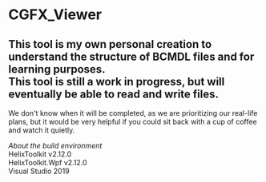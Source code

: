 # CGFX_Viewer
  
This tool is my own personal creation to understand the structure of BCMDL files and for learning purposes.  
This tool is still a work in progress, but will eventually be able to read and write files.  
---  
We don't know when it will be completed, as we are prioritizing our real-life plans, but it would be very helpful if you could sit back with a cup of coffee and watch it quietly.  
  
*About the build environment*  
HelixToolkit v2.12.0  
HelixToolkit.Wpf v2.12.0  
Visual Studio 2019  
